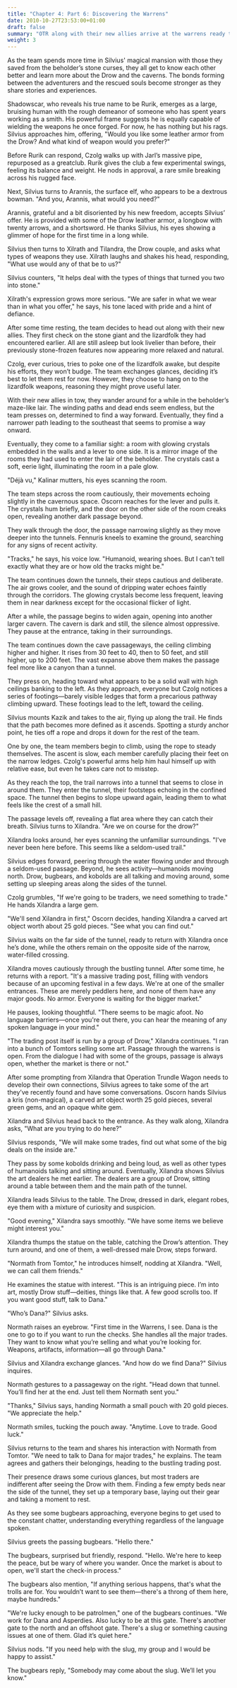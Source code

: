 ```yaml
---
title: "Chapter 4: Part 6: Discovering the Warrens"
date: 2010-10-27T23:53:00+01:00
draft: false
summary: "OTR along with their new allies arrive at the warrens ready to trade"
weight: 3
---
```


As the team spends more time in Silvius' magical mansion with those they saved from the beholder’s stone curses, they all get to know each other better and learn more about the Drow and the caverns. The bonds forming between the adventurers and the rescued souls become stronger as they share stories and experiences.

Shadowscar, who reveals his true name to be Rurik, emerges as a large, bruising human with the rough demeanor of someone who has spent years working as a smith. His powerful frame suggests he is equally capable of wielding the weapons he once forged. For now, he has nothing but his rags. Silvius approaches him, offering, "Would you like some leather armor from the Drow? And what kind of weapon would you prefer?"

Before Rurik can respond, Czolg walks up with Jarl’s massive pipe, repurposed as a greatclub. Rurik gives the club a few experimental swings, feeling its balance and weight. He nods in approval, a rare smile breaking across his rugged face.

Next, Silvius turns to Arannis, the surface elf, who appears to be a dextrous bowman. "And you, Arannis, what would you need?"

Arannis, grateful and a bit disoriented by his new freedom, accepts Silvius’ offer. He is provided with some of the Drow leather armor, a longbow with twenty arrows, and a shortsword. He thanks Silvius, his eyes showing a glimmer of hope for the first time in a long while.

Silvius then turns to Xilrath and Tilandra, the Drow couple, and asks what types of weapons they use. Xilrath laughs and shakes his head, responding, "What use would any of that be to us?"

Silvius counters, "It helps deal with the types of things that turned you two into stone."

Xilrath's expression grows more serious. "We are safer in what we wear than in what you offer," he says, his tone laced with pride and a hint of defiance. 

After some time resting, the team decides to head out along with their new allies. They first check on the stone giant and the lizardfolk they had encountered earlier. All are still asleep but look livelier than before, their previously stone-frozen features now appearing more relaxed and natural.

Czolg, ever curious, tries to poke one of the lizardfolk awake, but despite his efforts, they won’t budge. The team exchanges glances, deciding it’s best to let them rest for now. However, they choose to hang on to the lizardfolk weapons, reasoning they might prove useful later.

With their new allies in tow, they wander around for a while in the beholder’s maze-like lair. The winding paths and dead ends seem endless, but the team presses on, determined to find a way forward. Eventually, they find a narrower path leading to the southeast that seems to promise a way onward.

Eventually, they come to a familiar sight: a room with glowing crystals embedded in the walls and a lever to one side. It is a mirror image of the rooms they had used to enter the lair of the beholder. The crystals cast a soft, eerie light, illuminating the room in a pale glow.

"Déjà vu," Kalinar mutters, his eyes scanning the room.

The team steps across the room cautiously, their movements echoing slightly in the cavernous space. Oscorn reaches for the lever and pulls it. The crystals hum briefly, and the door on the other side of the room creaks open, revealing another dark passage beyond.

They walk through the door, the passage narrowing slightly as they move deeper into the tunnels. Fennuris kneels to examine the ground, searching for any signs of recent activity.

"Tracks," he says, his voice low. "Humanoid, wearing shoes. But I can't tell exactly what they are or how old the tracks might be."

The team continues down the tunnels, their steps cautious and deliberate. The air grows cooler, and the sound of dripping water echoes faintly through the corridors. The glowing crystals become less frequent, leaving them in near darkness except for the occasional flicker of light.

After a while, the passage begins to widen again, opening into another larger cavern. The cavern is dark and still, the silence almost oppressive. They pause at the entrance, taking in their surroundings.

The team continues down the cave passageways, the ceiling climbing higher and higher. It rises from 30 feet to 40, then to 50 feet, and still higher, up to 200 feet. The vast expanse above them makes the passage feel more like a canyon than a tunnel.

They press on, heading toward what appears to be a solid wall with high ceilings banking to the left. As they approach, everyone but Czolg notices a series of footings—barely visible ledges that form a precarious pathway climbing upward. These footings lead to the left, toward the ceiling.

Silvius mounts Kazik and takes to the air, flying up along the trail. He finds that the path becomes more defined as it ascends. Spotting a sturdy anchor point, he ties off a rope and drops it down for the rest of the team.

One by one, the team members begin to climb, using the rope to steady themselves. The ascent is slow, each member carefully placing their feet on the narrow ledges. Czolg's powerful arms help him haul himself up with relative ease, but even he takes care not to misstep.

As they reach the top, the trail narrows into a tunnel that seems to close in around them. They enter the tunnel, their footsteps echoing in the confined space. The tunnel then begins to slope upward again, leading them to what feels like the crest of a small hill.

The passage levels off, revealing a flat area where they can catch their breath. Silvius turns to Xilandra. "Are we on course for the drow?"

Xilandra looks around, her eyes scanning the unfamiliar surroundings. "I've never been here before. This seems like a seldom-used trail."

Silvius edges forward, peering through the water flowing under and through a seldom-used passage. Beyond, he sees activity—humanoids moving north. Drow, bugbears, and kobolds are all talking and moving around, some setting up sleeping areas along the sides of the tunnel.

Czolg grumbles, "If we're going to be traders, we need something to trade." He hands Xilandra a large gem.

"We'll send Xilandra in first," Oscorn decides, handing Xilandra a carved art object worth about 25 gold pieces. "See what you can find out."

Silvius waits on the far side of the tunnel, ready to return with Xilandra once he’s done, while the others remain on the opposite side of the narrow, water-filled crossing.

Xilandra moves cautiously through the bustling tunnel. After some time, he returns with a report. "It's a massive trading post, filling with vendors because of an upcoming festival in a few days. We're at one of the smaller entrances. These are merely peddlers here, and none of them have any major goods. No armor. Everyone is waiting for the bigger market."

He pauses, looking thoughtful. "There seems to be magic afoot. No language barriers—once you're out there, you can hear the meaning of any spoken language in your mind."

"The trading post itself is run by a group of Drow," Xilandra continues. "I ran into a bunch of Tomtors selling some art. Passage through the warrens is open. From the dialogue I had with some of the groups, passage is always open, whether the market is there or not."

After some prompting from Xilandra that Operation Trundle Wagon needs to develop their own connections, Silvius agrees to take some of the art they’ve recently found and have some conversations. Oscorn hands Silvius a kris (non-magical), a carved art object worth 25 gold pieces, several green gems, and an opaque white gem.

Xilandra and Silvius head back to the entrance. As they walk along, Xilandra asks, "What are you trying to do here?"

Silvius responds, "We will make some trades, find out what some of the big deals on the inside are."

They pass by some kobolds drinking and being loud, as well as other types of humanoids talking and sitting around. Eventually, Xilandra shows Silvius the art dealers he met earlier. The dealers are a group of Drow, sitting around a table between them and the main path of the tunnel.

Xilandra leads Silvius to the table. The Drow, dressed in dark, elegant robes, eye them with a mixture of curiosity and suspicion.

"Good evening," Xilandra says smoothly. "We have some items we believe might interest you."

Xilandra thumps the statue on the table, catching the Drow’s attention. They turn around, and one of them, a well-dressed male Drow, steps forward.

"Normath from Tomtor," he introduces himself, nodding at Xilandra. "Well, we can call them friends."

He examines the statue with interest. "This is an intriguing piece. I’m into art, mostly Drow stuff—deities, things like that. A few good scrolls too. If you want good stuff, talk to Dana."

"Who’s Dana?" Silvius asks.

Normath raises an eyebrow. "First time in the Warrens, I see. Dana is the one to go to if you want to run the checks. She handles all the major trades. They want to know what you’re selling and what you’re looking for. Weapons, artifacts, information—all go through Dana."

Silvius and Xilandra exchange glances. "And how do we find Dana?" Silvius inquires.

Normath gestures to a passageway on the right. "Head down that tunnel. You’ll find her at the end. Just tell them Normath sent you."

"Thanks," Silvius says, handing Normath a small pouch with 20 gold pieces. "We appreciate the help."

Normath smiles, tucking the pouch away. "Anytime. Love to trade. Good luck."

Silvius returns to the team and shares his interaction with Normath from Tomtor. "We need to talk to Dana for major trades," he explains. The team agrees and gathers their belongings, heading to the bustling trading post.

Their presence draws some curious glances, but most traders are indifferent after seeing the Drow with them. Finding a few empty beds near the side of the tunnel, they set up a temporary base, laying out their gear and taking a moment to rest.

As they see some bugbears approaching, everyone begins to get used to the constant chatter, understanding everything regardless of the language spoken.

Silvius greets the passing bugbears. "Hello there."

The bugbears, surprised but friendly, respond. "Hello. We're here to keep the peace, but be wary of where you wander. Once the market is about to open, we'll start the check-in process."

The bugbears also mention, "If anything serious happens, that's what the trolls are for. You wouldn’t want to see them—there's a throng of them here, maybe hundreds."

"We're lucky enough to be patrolmen," one of the bugbears continues. "We work for Dana and Asperdies. Also lucky to be at this gate. There's another gate to the north and an offshoot gate. There's a slug or something causing issues at one of them. Glad it’s quiet here."

Silvius nods. "If you need help with the slug, my group and I would be happy to assist."

The bugbears reply, "Somebody may come about the slug. We’ll let you know."

